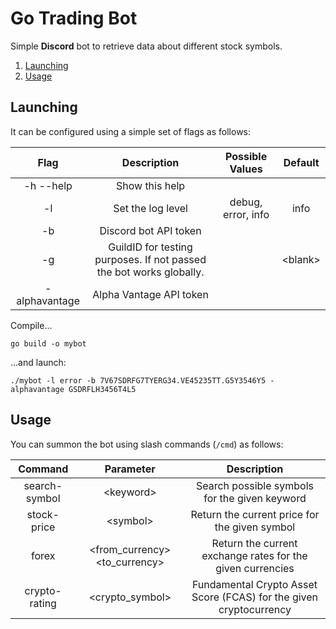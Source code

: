 # Go Trading Bot

Simple **Discord** bot to retrieve data about different stock symbols.

1. [Launching](#launching)
1. [Usage](#usage)
## Launching
It can be configured using a simple set of flags as follows:

|    Flag       |       Description                                                     |   Possible Values         | Default   |
|:-------------:|:---------------------------------------------------------------------:|:-------------------------:|:---------:|
| -h --help     | Show this help                                                        |                           |           |
| -l            | Set the log level                                                     | debug, error, info        | info      |
| -b            | Discord bot API token                                                 |                           |           |
| -g            | GuildID for testing purposes. If not passed the bot works globally.   |                           | \<blank\> |
| -alphavantage | Alpha Vantage API token                                               |                           |           |

Compile...
```shell
go build -o mybot
```
...and launch:
```shell
./mybot -l error -b 7V67SDRFG7TYERG34.VE45235TT.G5Y3546Y5 -alphavantage GSDRFLH3456T4L5 
```

## Usage
You can summon the bot using slash commands (`/cmd`) as follows:

| Command        | Parameter                          | Description                                                        |
|:--------------:|:----------------------------------:|:------------------------------------------------------------------:|
| search-symbol  | \<keyword\>                        | Search possible symbols for the given keyword                      |
| stock-price    | \<symbol\>                         | Return the current price for the given symbol                      |
| forex          | \<from_currency\> \<to_currency\>  | Return the current exchange rates for the given currencies         |
| crypto-rating  | \<crypto_symbol\>                  | Fundamental Crypto Asset Score (FCAS) for the given cryptocurrency |